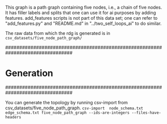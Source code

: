 This graph is a path graph containing five nodes, i.e., a chain of five nodes.
It has filler labels and splits that one can use it for ai purposes by adding features.
add_features scripts is not part of this data set; one can refer to "add_features.py"
and "README.md" in "../two_self_loops_ai" to do similar.

The raw data from which the rdg is generated is in `csv_datasets/five_node_path_graph/`

################################################################################
# Generation
################################################################################

You can generate the topology by running csv-import from csv_datasets/five_node_path_graph.
`csv-import  node_schema.txt edge_schema.txt five_node_path_graph --ids-are-integers --files-have-headers`
